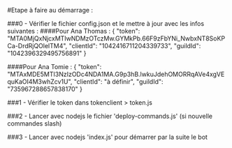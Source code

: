 #Etape à faire au démarrage :

###0 - Vérifier le fichier config.json et le mettre à jour avec les infos suivantes :
####Pour Ana Thomas :
    { 
        "token": "MTA0MjQxNjcxMTIwNDMzOTczMw.GYMkPb.66F9zFbYNi_NwbxNT8SoKPCa-DrdRjQOlelTM4",
        "clientId": "1042416711204339733",
	    "guildId": "1042396329495756891"
    }

####Pour Ana Tomie :
     { 
        "token": "MTAxMDE5MTI3NzIzODc4NDA1MA.G9p3hB.lwkuJdehOMORRqAVe4xgVEquKaOI4M3whZcv1U",
        "clientId": "à définir",
	    "guildId": "735967288657838170"
    }

###1 - Vérifier le token dans tokenclient > token.js

###2 - Lancer avec nodejs le fichier 'deploy-commands.js' (si nouvelle commandes slash)

###3 - Lancer avec nodejs 'index.js' pour démarrer par la suite le bot


